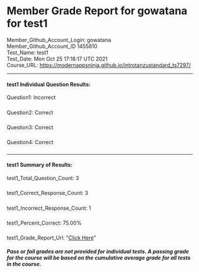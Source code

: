 # Member Grade Report for gowatana for test1  
   
Member_Github_Account_Login: gowatana  
Member_Github_Account_ID 1455810  
Test_Name: test1  
Test_Date: Mon Oct 25 17:18:17 UTC 2021  
Course_URL: https://modernappsninja.github.io/introtanzustandard_ts7297/  
   
---  
#### test1 Individual Question Results:  
Question1: Incorrect  
#####  
Question2: Correct  
#####  
Question3: Correct  
#####  
Question4: Correct  
#####  
---  
#### test1 Summary of Results:  
test1_Total_Question_Count: 3  
#####  
test1_Correct_Response_Count: 3  
#####  
test1_Incorrect_Response_Count: 1  
#####  
test1_Percent_Correct: 75.00%  
#####  
test1_Grade_Report_Url: "[Click Here](https://github.com/modernappsninjas/gowatana/blob/main/static/userdata/courses/introtanzustandard_ts7297/grade_report.pr401.test1.md)"
##### Pass or fail grades are not provided for individual tests. A passing grade for the course will be based on the cumulative average grade for all tests in the course.  
